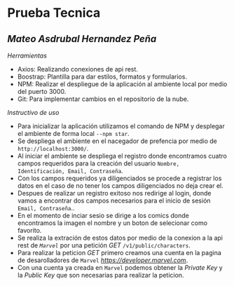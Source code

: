 # Prueba Tecnica
## _Mateo Asdrubal Hernandez Peña_

_Herramientas_
- Axios: Realizando conexiones de api rest.
- Boostrap: Plantilla para dar estilos, formatos y formularios.
- NPM: Realizar el despliegue de la aplicación al ambiente local por medio del puerto 3000.
- Git: Para implementar cambios en el repositorio de la nube.


_Instructivo de uso_
- Para inicializar la aplicación utilizamos el comando de NPM y desplegar el ambiente de forma local
`--npm star`.
- Se despliega el ambiente en el nacegador de prefencia por medio de `http://localhost:3000/`.
- Al iniciar el ambiente se despliega el registro donde encontramos cuatro campos requeridos para la creación del usuario `Nombre, Identificación, Email, Contraseña`.
- Con los campos requeridos ya diligenciados se procede a registrar los datos en el caso de no tener los campos diligenciados no deja crear el.
- Despues de realizar un registro exitoso nos redirige al login, donde vamos a encontrar dos campos necesarios para el inicio de sesión `Email, Contraseña`..
- En el momento de inciar sesio se dirige a los comics donde encontramos la imagen el nombre y un boton de selecionar como favorito.
- Se realiza la extración de estos datos por medio de la conexion a la api rest de _`Marvel`_ por una petición _GET_ `/v1/public/characters`.
- Para realizar la peticion _GET_ primero creamos una cuenta en la pagina de desarolladores de `Marvel` _https://developer.marvel.com_.
- Con una cuenta ya creada en `Marvel` podemos obtener la _Private Key_ y la _Public Key_ que son necesarias para realizar la peticion. 
